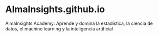 # AlmaInsights.github.io
AlmaInsights Academy: Aprende y domina la estadística, la ciencia de datos, el machine learning y la inteligencia artificial
